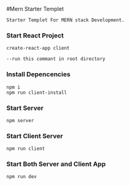 #Mern Starter Templet

```
Starter Templet For MERN stack Development.
```

### Start React Project
```
create-react-app client

--run this commant in root directory
```

### Install Depencencies
```
npm i
npm run client-install
```

### Start Server 
```
npm server
```

### Start Client Server 
```
npm run client
```

### Start Both Server and Client App 
```
npm run dev
```